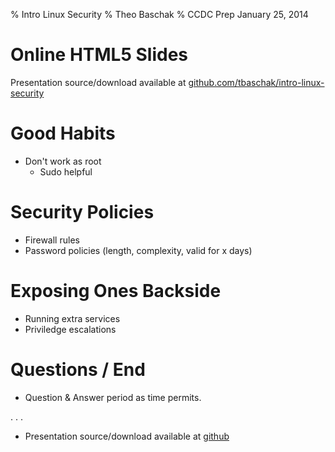 % Intro Linux Security
% Theo Baschak
% CCDC Prep January 25, 2014


# Online HTML5 Slides

Presentation source/download available at [github.com/tbaschak/intro-linux-security](https://github.com/tbaschak/intro-linux-security)

# Good Habits

*	Don't work as root
	*	Sudo helpful

# Security Policies

*	Firewall rules
*	Password policies (length, complexity, valid for x days)

# Exposing Ones Backside

*	Running extra services
*	Priviledge escalations

# Questions / End

*	Question & Answer period as time permits.

. . .

*	Presentation source/download available at [github](https://github.com/tbaschak/intro-linux-security)
